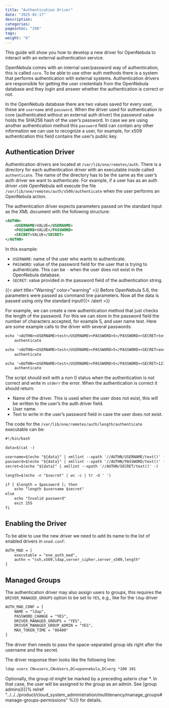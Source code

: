 ```yaml
---
title: "Authentication Driver"
date: "2025-02-17"
description:
categories:
pageintoc: "296"
tags:
weight: "6"
---
```


<a id="devel-auth"></a>

<!--# Authentication Driver -->

This guide will show you how to develop a new driver for OpenNebula to interact with an external authentication service.

OpenNebula comes with an internal user/password way of authentication, this is called `core`. To be able to use other auth methods there is a system that performs authentication with external systems. Authentication drivers are responsible for getting the user credentials from the OpenNebula database and they login and answer whether the authentication is correct or not.

In the OpenNebula database there are two values saved for every user, these are `username` and `password`. When the driver used for authentication is core (authenticated without an external auth driver) the password value holds the SHA256 hash of the user’s password. In case we are using another authentication method this `password` field can contain any other information we can use to recognize a user, for example, for x509 authentication this field contains the user’s public key.

## Authentication Driver

Authentication drivers are located at `/var/lib/one/remotes/auth`. There is a directory for each authentication driver with an executable inside called `authenticate`. The name of the directory has to be the same as the user’s auth driver we want to authenticate. For example, if a user has as an auth driver `x509` OpenNebula will execute the file `/var/lib/one/remotes/auth/x509/authenticate` when the user performs an OpenNebula action.

The authentication driver expects parameters passed on the standard input as the XML document with the following structure:

```xml
<AUTHN>
    <USERNAME>VALUE</USERNAME>
    <PASSWORD>VALUE</PASSWORD>
    <SECRET>VALUE</SECRET>
</AUTHN>
```

In this example:

- `USERNAME`: name of the user who wants to authenticate.
- `PASSWORD`: value of the password field for the user that is trying to authenticate. This can be `-` when the user does not exist in the OpenNebula database.
- `SECRET`: value provided in the password field of the authentication string.

{{< alert title="Warning" color="warning" >}}
Before OpenNebula 5.6, the parameters were passed as command line parameters. Now all the data is passed using only the standard input!{{< /alert >}} 

For example, we can create a new authentication method that just checks the length of the password. For this we can store in the password field the number of characters accepted, for example 5, and user name test. Here are some example calls to the driver with several passwords:

```default
echo '<AUTHN><USERNAME>test</USERNAME><PASSWORD>5</PASSWORD><SECRET>testpassword</SECRET></AUTHN>' | \
    authenticate

echo '<AUTHN><USERNAME>test</USERNAME><PASSWORD>5</PASSWORD><SECRET>another_try</SECRET></AUTHN>' | \
    authenticate

echo '<AUTHN><USERNAME>test</USERNAME><PASSWORD>5</PASSWORD><SECRET>12345</SECRET></AUTHN>' | \
    authenticate
```

The script should exit with a non 0 status when the authentication is not correct and write in `stderr` the error. When the authentication is correct it should return:

- Name of the driver. This is used when the user does not exist, this will be written to the user’s the auth driver field.
- User name.
- Text to write in the user’s password field in case the user does not exist.

The code for the `/var/lib/one/remotes/auth/length/authenticate` executable can be:

```default
#!/bin/bash

data=$(cat -)

username=$(echo "${data}" | xmllint --xpath '//AUTHN/USERNAME/text()' -)
password=$(echo "${data}" | xmllint --xpath '//AUTHN/PASSWORD/text()' -)
secret=$(echo "${data}" | xmllint --xpath '//AUTHN/SECRET/text()' -)

length=$(echo -n "$secret" | wc -c | tr -d ' ')

if [ $length = $password ]; then
    echo "length $username $secret"
else
    echo "Invalid password"
    exit 255
fi
```

## Enabling the Driver

To be able to use the new driver we need to add its name to the list of enabled drivers in `oned.conf`:

```default
AUTH_MAD = [
    executable = "one_auth_mad",
    authn = "ssh,x509,ldap,server_cipher,server_x509,length"
]
```

## Managed Groups

The authentication driver may also assign users to groups, this requires the `DRIVER_MANAGED_GROUPS` option to be set to `YES`, e.g., like for the `ldap` driver

```default
AUTH_MAD_CONF = [
    NAME = "ldap",
    PASSWORD_CHANGE = "YES",
    DRIVER_MANAGED_GROUPS = "YES",
    DRIVER_MANAGED_GROUP_ADMIN = "YES",
    MAX_TOKEN_TIME = "86400"
]
```

The driver then needs to pass the space-separated group ids right after the username and the secret.

The driver response then looks like the following line:

```default
ldap userx CN=userx,CN=Users,DC=opennebula,DC=org *100 101
```

Optionally, the group id might be marked by a preceding asterix char \*. In that case, the user will be assigned to the group as an admin. See [group admins]({{% relref "../../../product/cloud_system_administration/multitenancy/manage_groups#manage-groups-permissions" %}}) for details.
